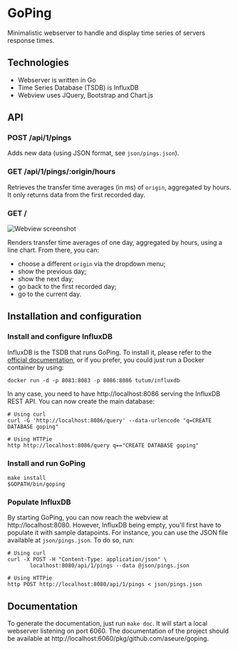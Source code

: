 # GoPing

Minimalistic webserver to handle and display time series of servers response
times.

## Technologies

 - Webserver is written in Go
 - Time Series Database (TSDB) is InfluxDB
 - Webview uses JQuery, Bootstrap and Chart.js

## API

### POST /api/1/pings

Adds new data (using JSON format, see `json/pings.json`).

### GET /api/1/pings/:origin/hours

Retrieves the transfer time averages (in ms) of `origin`, aggregated by hours.
It only returns data from the first recorded day.

### GET /

![Webview screenshot](./misc/screenshot.png)

Renders transfer time averages of one day, aggregated by hours, using a line
chart. From there, you can:

 - choose a different `origin` via the dropdown menu;
 - show the previous day;
 - show the next day;
 - go back to the first recorded day;
 - go to the current day.

## Installation and configuration

### Install and configure InfluxDB

InfluxDB is the TSDB that runs GoPing. To install it, please refer to the
[official documentation](https://influxdb.com/docs/v0.9/introduction/installation.html),
or if you prefer, you could just run a Docker container by using:

```
docker run -d -p 8083:8083 -p 8086:8086 tutum/influxdb
```

In any case, you need to have http://localhost:8086 serving the InfluxDB REST
API. You can now create the main database:

```
# Using curl
curl -G 'http://localhost:8086/query' --data-urlencode "q=CREATE DATABASE goping"

# Using HTTPie
http http://localhost:8086/query q=="CREATE DATABASE goping"
```

### Install and run GoPing

```
make install
$GOPATH/bin/goping
```

### Populate InfluxDB

By starting GoPing, you can now reach the webview at http://localhost:8080.
However, InfluxDB being empty, you'll first have to populate it with sample
datapoints. For instance, you can use the JSON file available at
`json/pings.json`. To do so, run:

```
# Using curl
curl -X POST -H "Content-Type: application/json" \
       localhost:8080/api/1/pings --data @json/pings.json

# Using HTTPie
http POST http://localhost:8080/api/1/pings < json/pings.json
```

## Documentation

To generate the documentation, just run `make doc`. It will start a local
webserver listening on port 6060. The documentation of the project should be
available at http://localhost:6060/pkg/github.com/aseure/goping.
